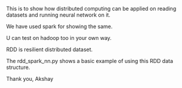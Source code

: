 This is to show how distributed computing can be applied on reading datasets and running neural network on it.

We have used spark for showing the same.

U can test on hadoop too in your own way.

RDD is resilient distributed dataset.

The rdd_spark_nn.py shows a basic example of using this RDD data structure.

Thank you,
Akshay
